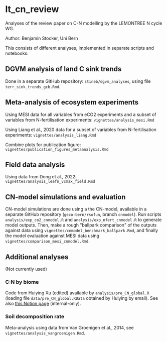# lt_cn_review

Analyses of the review paper on C-N modelling by the LEMONTREE N cycle WG.

Author: Benjamin Stocker, Uni Bern

This consists of different analyses, implemented in separate scripts and notebooks:

## DGVM analysis of land C sink trends

Done in a separate GitHub repository: `stineb/dgvm_analyses`, using file `terr_sink_trends_gcb.Rmd`.

## Meta-analysis of ecosystem experiments

Using MESI data for all variables from eCO2 experiments and a subset of variables from N-fertilisation experiments: `vignettes/analysis_mesi.Rmd`

Using Liang et al., 2020 data for a subset of variables from N-fertilisation experiments: `vignettes/analysis_liang.Rmd`

Combine plots for publication figure: `vignettes/publication_figures_metaanalysis.Rmd`

## Field data analysis

Using data from Dong et al., 2022: `vignettes/analysis_leafn_vcmax_field.Rmd`

## CN-model simulations and evaluation

CN-model simulations are done using a the CN-model, available in a separate GitHub repository (`geco-bern/rsofun`, branch `cnmodel`). Run scripts `analysis/exp_co2_cnmodel.R` and `analysis/exp_nfert_cnmodel.R` to generate model outputs. Then, make a rough "ballpark comparison" of the outputs against data using `vignettes/cnmodel_benchmark_ballpark.Rmd`, and finally the model evaluation against MESI data using `vignettes/comparison_mesi_cnmodel.Rmd`.

## Additional analyses

(Not currently used)

### C:N by biome

Code from Huiying Xu (edited) available by `analysis/pre_CN_global.R` (loading file `data/pre_CN_global.RData` obtained by Huiying by email). See also [this Notion page](https://www.notion.so/computationales/Document-C-N-prediction-1796d17805784b109957bc82a03a1c62?pvs=4) (internal-only).

### Soil decomposition rate

Meta-analysis using data from Van Groenigen et al., 2014, see `vignettes/analysis_vangroenigen.Rmd`.
